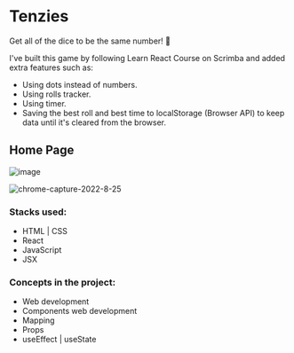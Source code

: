 # Tenzies
Get all of the dice to be the same number! 🎲

I've built this game by following Learn React Course on Scrimba and added extra features such as:
- Using dots instead of numbers.
- Using rolls tracker.
- Using timer.
- Saving the best roll and best time to localStorage (Browser API) to keep data until it's cleared from the browser.


## Home Page 

![image](https://user-images.githubusercontent.com/58562757/192139903-a5c130d9-8206-4619-ad1a-3a7fac71e314.png)

![chrome-capture-2022-8-25](https://user-images.githubusercontent.com/58562757/192139794-ae3b5a2d-0eb2-413c-83cf-570421a4b1ab.gif)


### Stacks used:

- HTML | CSS
- React 
- JavaScript
- JSX

### Concepts in the project:

- Web development
- Components web development
- Mapping
- Props
- useEffect | useState

